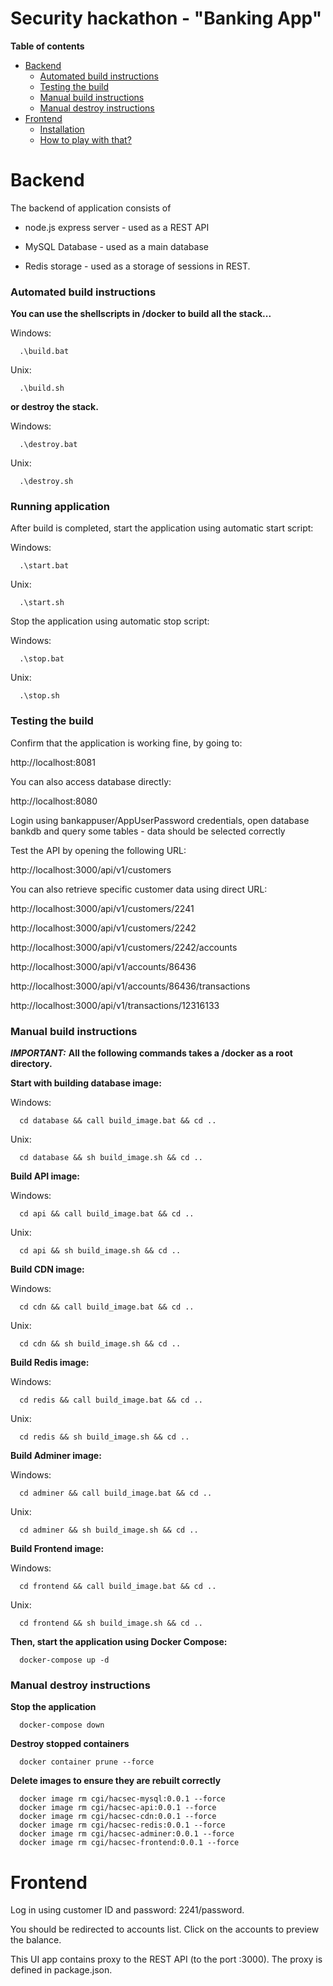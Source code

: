 # Security hackathon - "Banking App"

__Table of contents__

- [Backend](#backend)
	- [Automated build instructions](#automated-build-instructions)
	- [Testing the build](#testing-the-build)
	- [Manual build instructions](#manual-build-instructions)
	- [Manual destroy instructions](#manual-destroy-instructions)
- [Frontend](#frontend)
	- [Installation](#installation)
	- [How to play with that?](#how-to-play-with-that)

# Backend

The backend of application consists of

- node.js express server - used as a REST API

- MySQL Database - used as a main database

- Redis storage - used as a storage of sessions in REST.

### Automated build instructions

__You can use the shellscripts in /docker to build all the stack...__

Windows:
```console
  .\build.bat
```
Unix:
```console
  .\build.sh
```

__or destroy the stack.__

Windows:
```console
  .\destroy.bat
```
Unix:
```console
  .\destroy.sh
```

### Running application

After build is completed, start the application using automatic start script:

Windows:
```console
  .\start.bat
```
Unix:
```console
  .\start.sh
```

Stop the application using automatic stop script:

Windows:
```console
  .\stop.bat
```
Unix:
```console
  .\stop.sh
```

### Testing the build

Confirm that the application is working fine, by going to:

  http://localhost:8081

You can also access database directly:

  http://localhost:8080

Login using bankappuser/AppUserPassword credentials, open database bankdb and query some tables - data should be selected correctly

Test the API by opening the following URL:

  http://localhost:3000/api/v1/customers

You can also retrieve specific customer data using direct URL:

  http://localhost:3000/api/v1/customers/2241

  http://localhost:3000/api/v1/customers/2242

  http://localhost:3000/api/v1/customers/2242/accounts

  http://localhost:3000/api/v1/accounts/86436

  http://localhost:3000/api/v1/accounts/86436/transactions

  http://localhost:3000/api/v1/transactions/12316133

### Manual build instructions

***__IMPORTANT:__***
__All the following commands takes a /docker as a root directory.__

__Start with building database image:__

Windows:
```console
  cd database && call build_image.bat && cd ..
```
Unix:
```console
  cd database && sh build_image.sh && cd ..
```


__Build API image:__

Windows:
```console
  cd api && call build_image.bat && cd ..
```
Unix:
```console
  cd api && sh build_image.sh && cd ..
```


__Build CDN image:__

Windows:
```console
  cd cdn && call build_image.bat && cd ..
```
Unix:
```console
  cd cdn && sh build_image.sh && cd ..
```


__Build Redis image:__

Windows:
```console
  cd redis && call build_image.bat && cd .. 
```
Unix:
```console
  cd redis && sh build_image.sh && cd ..
```


__Build Adminer image:__

Windows:
```console
  cd adminer && call build_image.bat && cd ..
```
Unix:
```console
  cd adminer && sh build_image.sh && cd ..
```


__Build Frontend image:__

Windows:
```console
  cd frontend && call build_image.bat && cd ..
```
Unix:
```console
  cd frontend && sh build_image.sh && cd ..
```


__Then, start the application using Docker Compose:__

```console
  docker-compose up -d
```

### Manual destroy instructions

__Stop the application__
```console
  docker-compose down
```

__Destroy stopped containers__
```console
  docker container prune --force
```

__Delete images to ensure they are rebuilt correctly__
```console
  docker image rm cgi/hacsec-mysql:0.0.1 --force
  docker image rm cgi/hacsec-api:0.0.1 --force
  docker image rm cgi/hacsec-cdn:0.0.1 --force
  docker image rm cgi/hacsec-redis:0.0.1 --force
  docker image rm cgi/hacsec-adminer:0.0.1 --force
  docker image rm cgi/hacsec-frontend:0.0.1 --force
```

# Frontend

Log in using customer ID and password: 2241/password.

You should be redirected to accounts list. Click on the accounts to preview the balance.

This UI app contains proxy to the REST API (to the port :3000). The proxy is defined in package.json.
